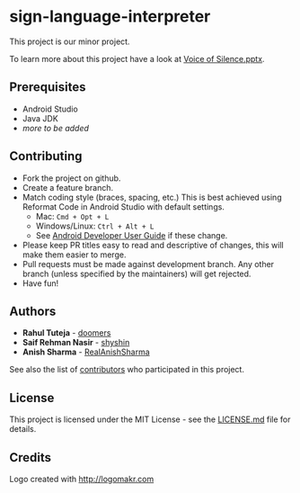 # sign-language-interpreter
This project is our minor project.

To learn more about this project have a look at [Voice of Silence.pptx](Voice%20of%20Silence.pptx).

## Prerequisites

* Android Studio
* Java JDK
* _more to be added_

## Contributing

* Fork the project on github.
* Create a feature branch.
* Match coding style (braces, spacing, etc.) This is best achieved using Reformat Code in Android Studio with default settings.
  * Mac: `Cmd + Opt + L`
  * Windows/Linux: `Ctrl + Alt + L`
  * See [Android Developer User Guide](https://developer.android.com/studio/intro/keyboard-shortcuts.html) if these change.
* Please keep PR titles easy to read and descriptive of changes, this will make them easier to merge.
* Pull requests must be made against development branch. Any other branch (unless specified by the maintainers) will get rejected.
* Have fun!

## Authors
* **Rahul Tuteja**  - [doomers](https://github.com/doomers) 
* **Saif Rehman Nasir**  - [shyshin](https://github.com/shyshin) 
* **Anish Sharma**  - [RealAnishSharma](https://github.com/RealAnishSharma)

See also the list of [contributors](https://github.com/SIgnlngX/Minor-Project/graphs/contributors) who participated in this project.

## License

This project is licensed under the MIT License - see the [LICENSE.md](LICENSE) file for details.

## Credits

Logo created with http://logomakr.com

